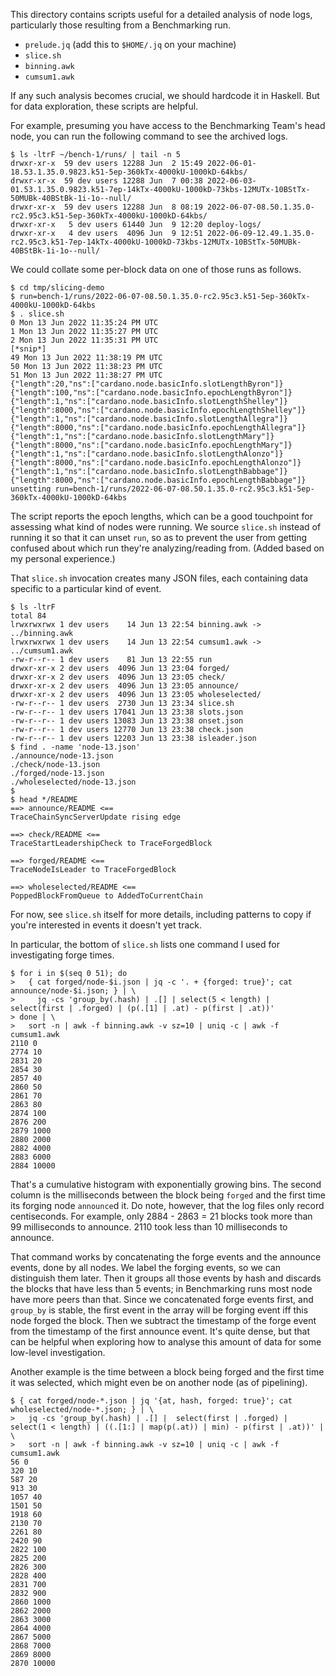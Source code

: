 This directory contains scripts useful for a detailed analysis of node logs, particularly those resulting from a Benchmarking run.

* `prelude.jq`  (add this to `$HOME/.jq` on your machine)
* `slice.sh`
* `binning.awk`
* `cumsum1.awk`

If any such analysis becomes crucial, we should hardcode it in Haskell. But for data exploration, these scripts are helpful.

For example, presuming you have access to the Benchmarking Team's head node, you can run the following command to see the archived logs.

```
$ ls -ltrF ~/bench-1/runs/ | tail -n 5
drwxr-xr-x  59 dev users 12288 Jun  2 15:49 2022-06-01-18.53.1.35.0.9823.k51-5ep-360kTx-4000kU-1000kD-64kbs/
drwxr-xr-x  59 dev users 12288 Jun  7 00:38 2022-06-03-01.53.1.35.0.9823.k51-7ep-14kTx-4000kU-1000kD-73kbs-12MUTx-10BStTx-50MUBk-40BStBk-1i-1o--null/
drwxr-xr-x  59 dev users 12288 Jun  8 08:19 2022-06-07-08.50.1.35.0-rc2.95c3.k51-5ep-360kTx-4000kU-1000kD-64kbs/
drwxr-xr-x   5 dev users 61440 Jun  9 12:20 deploy-logs/
drwxr-xr-x   4 dev users  4096 Jun  9 12:51 2022-06-09-12.49.1.35.0-rc2.95c3.k51-7ep-14kTx-4000kU-1000kD-73kbs-12MUTx-10BStTx-50MUBk-40BStBk-1i-1o--null/
```

We could collate some per-block data on one of those runs as follows.

```
$ cd tmp/slicing-demo
$ run=bench-1/runs/2022-06-07-08.50.1.35.0-rc2.95c3.k51-5ep-360kTx-4000kU-1000kD-64kbs
$ . slice.sh
0 Mon 13 Jun 2022 11:35:24 PM UTC
1 Mon 13 Jun 2022 11:35:27 PM UTC
2 Mon 13 Jun 2022 11:35:31 PM UTC
[*snip*]
49 Mon 13 Jun 2022 11:38:19 PM UTC
50 Mon 13 Jun 2022 11:38:23 PM UTC
51 Mon 13 Jun 2022 11:38:27 PM UTC
{"length":20,"ns":["cardano.node.basicInfo.slotLengthByron"]}
{"length":100,"ns":["cardano.node.basicInfo.epochLengthByron"]}
{"length":1,"ns":["cardano.node.basicInfo.slotLengthShelley"]}
{"length":8000,"ns":["cardano.node.basicInfo.epochLengthShelley"]}
{"length":1,"ns":["cardano.node.basicInfo.slotLengthAllegra"]}
{"length":8000,"ns":["cardano.node.basicInfo.epochLengthAllegra"]}
{"length":1,"ns":["cardano.node.basicInfo.slotLengthMary"]}
{"length":8000,"ns":["cardano.node.basicInfo.epochLengthMary"]}
{"length":1,"ns":["cardano.node.basicInfo.slotLengthAlonzo"]}
{"length":8000,"ns":["cardano.node.basicInfo.epochLengthAlonzo"]}
{"length":1,"ns":["cardano.node.basicInfo.slotLengthBabbage"]}
{"length":8000,"ns":["cardano.node.basicInfo.epochLengthBabbage"]}
unsetting run=bench-1/runs/2022-06-07-08.50.1.35.0-rc2.95c3.k51-5ep-360kTx-4000kU-1000kD-64kbs
```

The script reports the epoch lengths, which can be a good touchpoint for assessing what kind of nodes were running.
We source `slice.sh` instead of running it so that it can unset `run`, so as to prevent the user from getting confused about which run they're analyzing/reading from.
(Added based on my personal experience.)

That `slice.sh` invocation creates many JSON files, each containing data specific to a particular kind of event.

```
$ ls -ltrF
total 84
lrwxrwxrwx 1 dev users    14 Jun 13 22:54 binning.awk -> ../binning.awk
lrwxrwxrwx 1 dev users    14 Jun 13 22:54 cumsum1.awk -> ../cumsum1.awk
-rw-r--r-- 1 dev users    81 Jun 13 22:55 run
drwxr-xr-x 2 dev users  4096 Jun 13 23:04 forged/
drwxr-xr-x 2 dev users  4096 Jun 13 23:05 check/
drwxr-xr-x 2 dev users  4096 Jun 13 23:05 announce/
drwxr-xr-x 2 dev users  4096 Jun 13 23:05 wholeselected/
-rw-r--r-- 1 dev users  2730 Jun 13 23:34 slice.sh
-rw-r--r-- 1 dev users 17041 Jun 13 23:38 slots.json
-rw-r--r-- 1 dev users 13083 Jun 13 23:38 onset.json
-rw-r--r-- 1 dev users 12770 Jun 13 23:38 check.json
-rw-r--r-- 1 dev users 12203 Jun 13 23:38 isleader.json
$ find . -name 'node-13.json'
./announce/node-13.json
./check/node-13.json
./forged/node-13.json
./wholeselected/node-13.json
$
$ head */README
==> announce/README <==
TraceChainSyncServerUpdate rising edge

==> check/README <==
TraceStartLeadershipCheck to TraceForgedBlock

==> forged/README <==
TraceNodeIsLeader to TraceForgedBlock

==> wholeselected/README <==
PoppedBlockFromQueue to AddedToCurrentChain
```

For now, see `slice.sh` itself for more details, including patterns to copy if you're interested in events it doesn't yet track.

In particular, the bottom of `slice.sh` lists one command I used for investigating forge times.

```
$ for i in $(seq 0 51); do
>   { cat forged/node-$i.json | jq -c '. + {forged: true}'; cat announce/node-$i.json; } | \
>     jq -cs 'group_by(.hash) | .[] | select(5 < length) | select(first | .forged) | (p(.[1] | .at) - p(first | .at))'
> done | \
>   sort -n | awk -f binning.awk -v sz=10 | uniq -c | awk -f cumsum1.awk
2110 0
2774 10
2831 20
2854 30
2857 40
2860 50
2861 70
2863 80
2874 100
2876 200
2879 1000
2880 2000
2882 4000
2883 6000
2884 10000
```

That's a cumulative histogram with exponentially growing bins.
The second column is the milliseconds between the block being `forged` and the first time its forging node `announce`d it.
Do note, however, that the log files only record centiseconds.
For example, only 2884 - 2863 = 21 blocks took more than 99 milliseconds to announce.
2110 took less than 10 milliseconds to announce.

That command works by concatenating the forge events and the announce events, done by all nodes.
We label the forging events, so we can distinguish them later.
Then it groups all those events by hash and discards the blocks that have less than 5 events; in Benchmarking runs most node have more peers than that.
Since we concatenated forge events first, and `group_by` is stable, the first event in the array will be forging event iff this node forged the block.
Then we subtract the timestamp of the forge event from the timestamp of the first announce event.
It's quite dense, but that can be helpful when exploring how to analyse this amount of data for some low-level investigation.

Another example is the time between a block being forged and the first time it was selected, which might even be on another node (as of pipelining).

```
$ { cat forged/node-*.json | jq '{at, hash, forged: true}'; cat wholeselected/node-*.json; } | \
>   jq -cs 'group_by(.hash) | .[] |  select(first | .forged) | select(1 < length) | ((.[1:] | map(p(.at)) | min) - p(first | .at))' | \
>   sort -n | awk -f binning.awk -v sz=10 | uniq -c | awk -f cumsum1.awk
56 0
320 10
587 20
913 30
1057 40
1501 50
1918 60
2130 70
2261 80
2420 90
2822 100
2825 200
2826 300
2828 400
2831 700
2832 900
2860 1000
2862 2000
2863 3000
2864 4000
2867 5000
2868 7000
2869 8000
2870 10000
```
